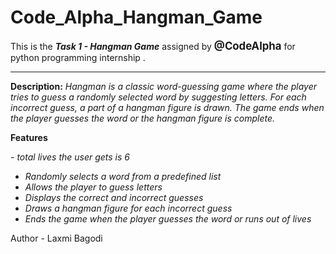 # Code_Alpha_Hangman_Game
This is the <strong><em>Task 1 - Hangman Game</em></strong> assigned by<big><strong> @CodeAlpha</strong></big> for python programming internship .
<br>
<hr>

<b>Description:</b>
<em>Hangman is a classic word-guessing game where the player tries to guess a randomly selected word by suggesting letters. For each incorrect guess, a part of a hangman figure is drawn. The game ends when the player guesses the word or the hangman figure is complete.</em><br>

<b>Features</b>

<em>- total lives the user gets is 6
- Randomly selects a word from a predefined list
- Allows the player to guess letters
- Displays the correct and incorrect guesses
- Draws a hangman figure for each incorrect guess
- Ends the game when the player guesses the word or runs out of lives</em><br>

Author - Laxmi Bagodi